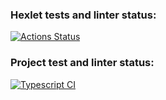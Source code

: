### Hexlet tests and linter status:
[![Actions Status](https://github.com/YegorZaporozhets/typescript-project-81/actions/workflows/hexlet-check.yml/badge.svg)](https://github.com/YegorZaporozhets/typescript-project-81/actions)

### Project test and linter status:
[![Typescript CI](https://github.com/YegorZaporozhets/typescript-project-81/actions/workflows/typescript.yml/badge.svg)](https://github.com/YegorZaporozhets/typescript-project-81/actions/workflows/typescript.yml)
